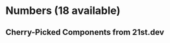 # Numbers (18 available)

## Cherry-Picked Components from 21st.dev

<!-- Add your selected number components here -->


